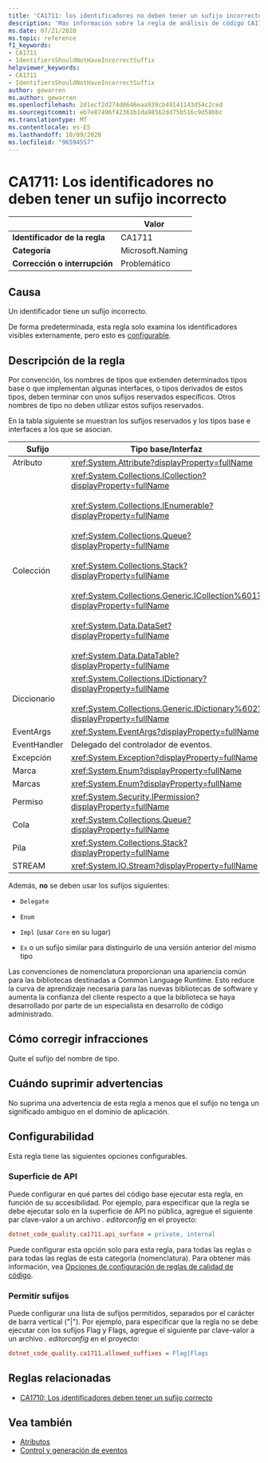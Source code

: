```yaml
---
title: 'CA1711: los identificadores no deben tener un sufijo incorrecto (análisis de código)'
description: 'Más información sobre la regla de análisis de código CA1711: los identificadores no deberían tener el sufijo incorrecto'
ms.date: 07/21/2020
ms.topic: reference
f1_keywords:
- CA1711
- IdentifiersShouldNotHaveIncorrectSuffix
helpviewer_keywords:
- CA1711
- IdentifiersShouldNotHaveIncorrectSuffix
author: gewarren
ms.author: gewarren
ms.openlocfilehash: 2d1ecf2d274d0646eaa939cb49141143d54c2ced
ms.sourcegitcommit: eb7e87496f42361b1da98562dd75b516c9d58bbc
ms.translationtype: MT
ms.contentlocale: es-ES
ms.lasthandoff: 10/09/2020
ms.locfileid: "96594557"
---
```

# <a name="ca1711-identifiers-should-not-have-incorrect-suffix"></a>CA1711: Los identificadores no deben tener un sufijo incorrecto

| | Valor |
|-|-|
| **Identificador de la regla** |CA1711|
| **Categoría** |Microsoft.Naming|
| **Corrección o interrupción** |Problemático|

## <a name="cause"></a>Causa

Un identificador tiene un sufijo incorrecto.

De forma predeterminada, esta regla solo examina los identificadores visibles externamente, pero esto es [configurable](#configurability).

## <a name="rule-description"></a>Descripción de la regla

Por convención, los nombres de tipos que extienden determinados tipos base o que implementan algunas interfaces, o tipos derivados de estos tipos, deben terminar con unos sufijos reservados específicos. Otros nombres de tipo no deben utilizar estos sufijos reservados.

En la tabla siguiente se muestran los sufijos reservados y los tipos base e interfaces a los que se asocian.

|Sufijo|Tipo base/Interfaz|
|------------|--------------------------|
|Atributo|<xref:System.Attribute?displayProperty=fullName>|
|Colección|<xref:System.Collections.ICollection?displayProperty=fullName><br/><br/><xref:System.Collections.IEnumerable?displayProperty=fullName><br/><br/><xref:System.Collections.Queue?displayProperty=fullName><br/><br/><xref:System.Collections.Stack?displayProperty=fullName><br/><br/><xref:System.Collections.Generic.ICollection%601?displayProperty=fullName><br/><br/><xref:System.Data.DataSet?displayProperty=fullName><br/><br/><xref:System.Data.DataTable?displayProperty=fullName>|
|Diccionario|<xref:System.Collections.IDictionary?displayProperty=fullName><br/><br/><xref:System.Collections.Generic.IDictionary%602?displayProperty=fullName>|
|EventArgs|<xref:System.EventArgs?displayProperty=fullName>|
|EventHandler|Delegado del controlador de eventos.|
|Excepción|<xref:System.Exception?displayProperty=fullName>|
|Marca|<xref:System.Enum?displayProperty=fullName>|
|Marcas|<xref:System.Enum?displayProperty=fullName>|
|Permiso|<xref:System.Security.IPermission?displayProperty=fullName>|
|Cola|<xref:System.Collections.Queue?displayProperty=fullName>|
|Pila|<xref:System.Collections.Stack?displayProperty=fullName>|
|STREAM|<xref:System.IO.Stream?displayProperty=fullName>|

Además, **no** se deben usar los sufijos siguientes:

- `Delegate`

- `Enum`

- `Impl` (usar `Core` en su lugar)

- `Ex` o un sufijo similar para distinguirlo de una versión anterior del mismo tipo

Las convenciones de nomenclatura proporcionan una apariencia común para las bibliotecas destinadas a Common Language Runtime. Esto reduce la curva de aprendizaje necesaria para las nuevas bibliotecas de software y aumenta la confianza del cliente respecto a que la biblioteca se haya desarrollado por parte de un especialista en desarrollo de código administrado.

## <a name="how-to-fix-violations"></a>Cómo corregir infracciones

Quite el sufijo del nombre de tipo.

## <a name="when-to-suppress-warnings"></a>Cuándo suprimir advertencias

No suprima una advertencia de esta regla a menos que el sufijo no tenga un significado ambiguo en el dominio de aplicación.

## <a name="configurability"></a>Configurabilidad

Esta regla tiene las siguientes opciones configurables.

### <a name="api-surface"></a>Superficie de API

Puede configurar en qué partes del código base ejecutar esta regla, en función de su accesibilidad. Por ejemplo, para especificar que la regla se debe ejecutar solo en la superficie de API no pública, agregue el siguiente par clave-valor a un archivo *. editorconfig* en el proyecto:

```ini
dotnet_code_quality.ca1711.api_surface = private, internal
```

Puede configurar esta opción solo para esta regla, para todas las reglas o para todas las reglas de esta categoría (nomenclatura). Para obtener más información, vea [Opciones de configuración de reglas de calidad de código](../code-quality-rule-options.md).

### <a name="allow-suffixes"></a>Permitir sufijos

Puede configurar una lista de sufijos permitidos, separados por el carácter de barra vertical ("|"). Por ejemplo, para especificar que la regla no se debe ejecutar con los sufijos Flag y Flags, agregue el siguiente par clave-valor a un archivo *. editorconfig* en el proyecto:

```ini
dotnet_code_quality.ca1711.allowed_suffixes = Flag|Flags
```

## <a name="related-rules"></a>Reglas relacionadas

- [CA1710: Los identificadores deben tener un sufijo correcto](ca1710.md)

## <a name="see-also"></a>Vea también

- [Atributos](../../../standard/design-guidelines/attributes.md)
- [Control y generación de eventos](../../../standard/events/index.md)

